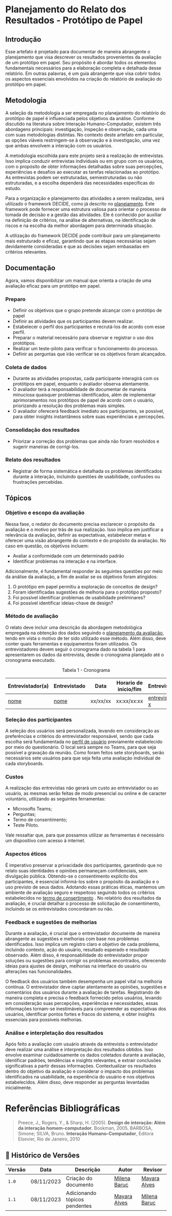 # Planejamento do Relato dos Resultados - Protótipo de Papel

## Introdução
Esse artefato é projetado para documentar de maneira abrangente o planejamento que visa descrever os resultados provenientes da avaliação de um protótipo em papel. Seu propósito é abordar todos os elementos fundamentais necessários para a elaboração completa e detalhada desse relatório. Em outras palavras, é um guia abrangente que visa cobrir todos os aspectos essenciais envolvidos na criação do relatório de avaliação do protótipo em papel.

## Metodologia 

A seleção da metodologia a ser empregada no planejamento do relatório do protótipo de papel é influenciada pelos objetivos da análise. Conforme discutido na literatura sobre Interação Humano-Computador, existem três abordagens principais: investigação, inspeção e observação, cada uma com suas metodologias distintas. No contexto deste artefato em particular, as opções viáveis restringem-se à observação e à investigação, uma vez que ambas envolvem a interação com os usuários.

A metodologia escolhida para este projeto será a realização de entrevistas. Isso implica conduzir entrevistas individuais ou em grupo com os usuários, com o propósito de obter informações detalhadas sobre suas percepções, experiências e desafios ao executar as tarefas relacionadas ao protótipo. As entrevistas podem ser estruturadas, semiestruturadas ou não estruturadas, e a escolha dependerá das necessidades específicas do estudo.

Para a organização e planejamento das atividades a serem realizadas, será utilizado o framework DECIDE, como já descrito no [planejamento](./planejamento.md). Este framework pode fornecer uma estrutura valiosa para orientar o processo de tomada de decisão e a gestão das atividades. Ele é conhecido por auxiliar na definição de critérios, na análise de alternativas, na identificação de riscos e na escolha da melhor abordagem para determinada situação.

A utilização do framework DECIDE pode contribuir para um planejamento mais estruturado e eficaz, garantindo que as etapas necessárias sejam devidamente consideradas e que as decisões sejam embasadas em critérios relevantes.

## Documentação

Agora, vamos disponibilizar um manual que orienta a criação de uma avaliação eficaz para um protótipo em papel.

### Preparo

- Definir os objetivos que o grupo pretende alcançar com o protótipo de papel
- Definir as atividades que os participantes devem realizar.
- Estabelecer o perfil dos participantes e recrutá-los de acordo com esse perfil.
- Preparar o material necessário para observar e registrar o uso dos protótipos.
- Realizar um teste-piloto para verificar o funcionamento do processo.
- Definir as perguntas que irão verificar se os objetivos foram alcançados.

### Coleta de dados

- Durante as atividades propostas, cada participante interagirá com os protótipos em papel, enquanto o avaliador observa atentamente.
- O avaliador terá a responsabilidade de documentar de maneira minuciosa quaisquer problemas identificados, além de implementar aprimoramentos nos protótipos de papel de acordo com o usuário, priorizando a resolução dos problemas mais simples.
- O avaliador oferecerá feedback imediato aos participantes, se possível, para obter insights instantâneos sobre suas experiências e percepções.

### Consolidação dos resultados

- Priorizar a correção dos problemas que ainda não foram resolvidos e sugerir maneiras de corrigi-los.

### Relato dos resultados

- Registrar de forma sistemática e detalhada os problemas identificados durante a interação, incluindo questões de usabilidade, confusões ou frustrações percebidas.

## Tópicos

### Objetivo e escopo da avaliação

Nessa fase, o redator do documento precisa esclarecer o propósito da avaliação e o motivo por trás de sua realização. Isso implica em justificar a relevância da avaliação, definir as expectativas, estabelecer metas e oferecer uma visão abrangente do contexto e do propósito da avaliação. No caso em questão, os objetivos incluem:

- Avaliar a conformidade com um determinado padrão
- Identificar problemas na interação e na interface.

Adicionalmente, é fundamental responder às seguintes questões por meio da análise da avaliação, a fim de avaliar se os objetivos foram atingidos:

1. O protótipo em papel permitiu a exploração de conceitos de design?
2. Foram identificadas sugestões de melhoria para o protótipo proposto?
3. Foi possível identificar problemas de usabilidade preliminares?
4. Foi possível identificar ideias-chave de design?

### Método de avaliação

O relato deve incluir uma descrição da abordagem metodológica empregada na obtenção dos dados seguindo o [planejamento da avaliação](./planejamento.md), tendo em vista o motivo de ter sido utilizado esse método. Além disso, deve conter quais ferramentas e equipamentos foram utilizados. Os entrevistadores devem seguir o cronograma dado na tabela 1 para apresentarem os dados da entrevista, desde o cronograma planejado até o cronograma executado. 

<center>

Tabela 1 - Cronograma 

| **Entrevistador(a)** | **Entrevistado** | **Data** | **Horario de início/fim** | **Entrevista** |
| -------------------- | ---------------- | -------- | ------------------------- | -------------- |
| [nome](github) | [nome](github) | xx/xx/xx | xx:xx/xx:xx | [entrevista x](youtube) |

</center>

### Seleção dos participantes

A seleção dos usuários será personalizada, levando em consideração as preferências e critérios do entrevistador responsável, sendo que cada escolha será fundamentada no [perfil de usuário](../elicitacao/PerfilUsuario.md) previamente estabelecido por meio do questionário. O local será sempre no Teams, para que seja possível a gravação da reunião. Como foram feitos sete storyboards, serão necessários sete usuários para que seja feita uma avaliação individual de cada storyboards.

### Custos

A realização das entrevistas não gerará um custo ao entrevistador ou ao usuário, as mesmas serão feitas de modo presencial ou online e de caracter voluntário, utilizando as seguintes ferramentas:

- Microsofts Teams;
- Perguntas;
- Termo de consentimento;
- Teste Piloto.

Vale ressaltar que, para que possamos utilizar as ferramentas é necessário um dispositivo com acesso à internet.

### Aspectos éticos

É imperativo preservar a privacidade dos participantes, garantindo que no relato suas identidades e opiniões permaneçam confidenciais, sem divulgação pública. Obtendo-se o consentimento explícito dos participantes, é essencial informá-los sobre o propósito da avaliação e o uso previsto de seus dados. Adotando essas práticas éticas, mantemos um ambiente de avaliação seguro e respeitoso seguindo todos os critérios estabelecidos no [termo de consertimento](../elicitacao/priorizacao/termoConsertimento.pdf) . No relatório dos resultados da avaliação, é crucial detalhar o processo de solicitação de consentimento, incluindo se os entrevistados concordaram ou não.

### Feedback e sugestões de melhorias

Durante a avaliação, é crucial que o entrevistador documente de maneira abrangente as sugestões e melhorias com base nos problemas identificados. Isso implica um registro claro e objetivo de cada problema, incluindo contexto, ação do usuário, resultado esperado e resultado observado. Além disso, é responsabilidade do entrevistador propor soluções ou sugestões para corrigir os problemas encontrados, oferecendo ideias para ajustes de design, melhorias na interface do usuário ou alterações nas funcionalidades.

O feedback dos usuários também desempenha um papel vital na melhoria contínua. O entrevistador deve captar atentamente as opiniões, sugestões e comentários dos usuários durante a avaliação de tarefas. Registrando de maneira completa e precisa o feedback fornecido pelos usuários, levando em consideração suas percepções, experiências e necessidades, essas informações tornam-se inestimáveis para compreender as expectativas dos usuários, identificar pontos fortes e fracos do sistema, e obter insights essenciais para possíveis melhorias.

### Análise e interpletação dos resultados

Após feito a avaliação com usuário através da entrevista o entrevistador deve realizar uma análise e interpretação dos resultados obtidos.  Isso envolve examinar cuidadosamente os dados coletados durante a avaliação, identificar padrões, tendências e insights relevantes, e extrair conclusões significativas a partir dessas informações. Contextualizar os resultados dentro do objetivo da avaliação e considerar o impacto dos problemas identificados na usabilidade, na experiência do usuário e nos objetivos estabelecidos. Além disso, deve responder as perguntas levantadas inicialmente.

# Referências Bibliográficas

> Preece, J., Rogers, Y., & Sharp, H. (2005). **Design de interação: Além da interação homem-computador**. Bookman, 2005.
> BARBOSA, Simone; SILVA, Bruno. **Interação Humano-Computador**, Editora Elsevier, Rio de Janeiro, 2010

## 📑 Histórico de Versões
| **Versão**   |   **Data**   | **Descrição** | **Autor** | **Revisor** |
|--------|---------|-----------|--------|---------|
|`1.0`| 08/11/2023 | Criação do documento | [Milena Baruc](https://github.com/MilenaBaruc) | [Mayara Alves](https://github.com/Mayara-tech) |
|`1.1`| 08/11/2023 | Adicionando tópicos pendentes |[Mayara Alves](https://github.com/Mayara-tech)  |  [Milena Baruc](https://github.com/MilenaBaruc) |
